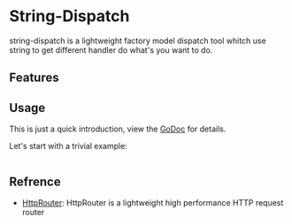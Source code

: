 # String-Dispatch 

string-dispatch is a lightweight factory model dispatch tool whitch use string to get different handler do what's you want to do.

## Features

## Usage

This is just a quick introduction, view the [GoDoc](#) for details.

Let's start with a trivial example:

```go
```

## Refrence
* [HttpRouter](https://github.com/julienschmidt/httprouter): HttpRouter is a lightweight high performance HTTP request router 
